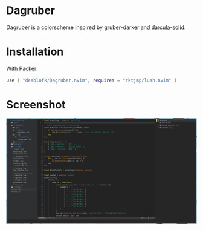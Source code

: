 # Dagruber
Dagruber is a colorscheme inspired by [gruber-darker](https://github.com/rexim/gruber-darker-theme) and [darcula-solid](https://github.com/santos-gabriel-dario/darcula-solid.nvim).

# Installation
With [Packer](https://github.com/wbthomason/packer.nvim):
```lua
use { "deablofk/Dagruber.nvim", requires = "rktjmp/lush.nvim" }
``` 

# Screenshot
![Dagruber Colorscheme](resources/screenshot.png)
